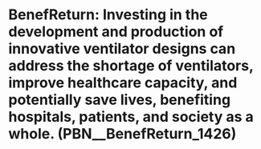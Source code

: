 # BenefReturn: __Investing in the development and production of innovative ventilator designs can address the shortage of ventilators, improve healthcare capacity, and potentially save lives, benefiting hospitals, patients, and society as a whole.__ (PBN__BenefReturn_1426)

